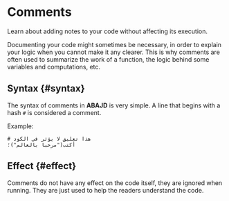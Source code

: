 ﻿---
sidebar_position: 6
---

# Comments

Learn about adding notes to your code without affecting its execution.

Documenting your code might sometimes be necessary, in order to explain your logic when you cannot make it any clearer. This is why
comments are often used to summarize the work of a function, the logic behind some variables and computations, etc.

## Syntax {#syntax}
The syntax of comments in **ABAJD** is very simple. A line that begins with a hash `#` is considered a comment.

Example:

```abjad
# هذا تعليق لا يؤثر في الكود
أكتب("مرحبا بالعالم")؛
```

## Effect {#effect}
Comments do not have any effect on the code itself, they are ignored when running. They are just used to help the readers understand the code.